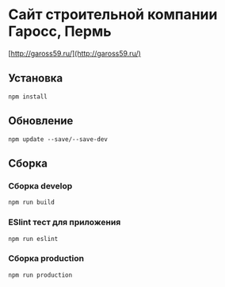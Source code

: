 # Сайт строительной компании Гаросс, Пермь

[http://gaross59.ru/](http://gaross59.ru/)

## Установка 
```
npm install
```
## Обновление
```
npm update --save/--save-dev
```
## Сборка
### Сборка develop
```
npm run build
```
### ESlint тест для приложения
```
npm run eslint
```
### Сборка production 
```
npm run production
```
